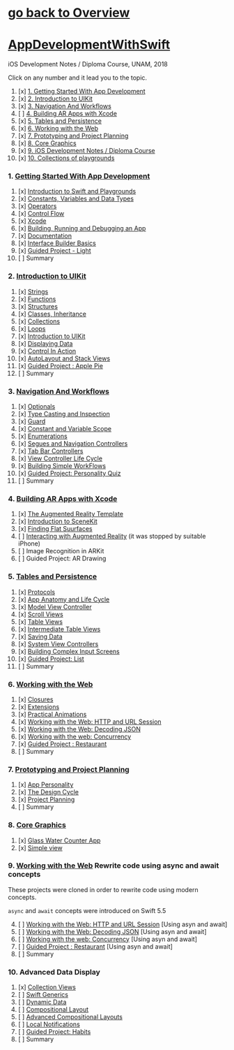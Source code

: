 # [go back to Overview](https://github.com/c4arl0s)

# [AppDevelopmentWithSwift](https://github.com/c4arl0s/AppDevelopmentWithSwift#go-back-to-overview)

iOS Development Notes / Diploma Course, UNAM, 2018

Click on any number and it lead you to the topic.

1. [x] [1. Getting Started With App Development](https://github.com/c4arl0s/AppDevelopmentWithSwift#1-getting-started-with-app-development) 
2. [x] [2. Introduction to UIKit](https://github.com/c4arl0s/AppDevelopmentWithSwift#2-introduction-to-uikit) 
3. [x] [3. Navigation And Workflows](https://github.com/c4arl0s/AppDevelopmentWithSwift#3-navigation-and-workflows) 
4. [ ] [4. Building AR Apps with Xcode](https://github.com/c4arl0s/AppDevelopmentWithSwift#4-building-ar-apps-with-xcode)
5. [x] [5. Tables and Persistence](https://github.com/c4arl0s/AppDevelopmentWithSwift#5-tables-and-persistence) 
6. [x] [6. Working with the Web](https://github.com/c4arl0s/AppDevelopmentWithSwift#6-working-with-the-web) 
7. [x] [7. Prototyping and Project Planning](https://github.com/c4arl0s/AppDevelopmentWithSwift#7-prototyping-and-project-planning) 
8. [x] [8. Core Graphics](https://github.com/c4arl0s/AppDevelopmentWithSwift#8-Core-Graphics)
9. [x] [9. iOS Development Notes / Diploma Course](https://github.com/c4arl0s/iOSDevelpmentNotes)
10. [x] [10. Collections of playgrounds](https://github.com/c4arl0s/Modulo-1-del-Diplomado-de-Aplicaciones-Moviles-2a-Generacion) 

### 1. [Getting Started With App Development](https://github.com/c4arl0s/1-Getting-Started-With-App-Development-Presentation#1-getting-started-with-app-development)

1. [x] [Introduction to Swift and Playgrounds](https://github.com/c4arl0s/1-Getting-Started-With-App-Development-Presentation#introduction-to-swift-and-playgrounds)  
2. [x] [Constants, Variables and Data Types](https://github.com/c4arl0s/1-Getting-Started-With-App-Development-Presentation#constants-variables-and-data-types) 
3. [x] [Operators](https://github.com/c4arl0s/1-Getting-Started-With-App-Development-Presentation#operators) 
4. [x] [Control Flow](https://github.com/c4arl0s/1-Getting-Started-With-App-Development-Presentation#controlflow) 
5. [x] [Xcode](https://github.com/c4arl0s/1-Getting-Started-With-App-Development-Presentation#xcode) 
6. [x] [Building, Running and Debugging an App](https://github.com/c4arl0s/1-Getting-Started-With-App-Development-Presentation#building-running-and-debugging-an-app) 
7. [x] [Documentation](https://github.com/c4arl0s/1-Getting-Started-With-App-Development-Presentation#documentation) 
8. [x] [Interface Builder Basics](https://github.com/c4arl0s/1-Getting-Started-With-App-Development-Presentation#interface-builder-basics) 
9. [x] [Guided Project - Light](https://github.com/c4arl0s/1-Getting-Started-With-App-Development-Presentation#guided-project-light) 
10. [ ] Summary

### 2. [Introduction to UIKit](https://github.com/c4arl0s/2-Introduction-to-UIKit-Presentation#2-introduction-to-uikit)

1. [x] [Strings](https://github.com/c4arl0s/2-Introduction-to-UIKit-Presentation#strings) 
2. [x] [Functions](https://github.com/c4arl0s/2-Introduction-to-UIKit-Presentation#functions) 
3. [x] [Structures](https://github.com/c4arl0s/2-Introduction-to-UIKit-Presentation#structures) 
4. [x] [Classes, Inheritance](https://github.com/c4arl0s/2-Introduction-to-UIKit-Presentation#classes-and-inheritance) 
5. [x] [Collections](https://github.com/c4arl0s/2-Introduction-to-UIKit-Presentation#collections) 
6. [x] [Loops](https://github.com/c4arl0s/2-Introduction-to-UIKit-Presentation#loops) 
7. [x] [Introduction to UIKit](https://github.com/c4arl0s/2-Introduction-to-UIKit-Presentation#introduction-to-uikit) 
8. [x] [Displaying Data](https://github.com/c4arl0s/2-Introduction-to-UIKit-Presentation#displaying-data) 
9. [x] [Control In Action](https://github.com/c4arl0s/2-Introduction-to-UIKit-Presentation#controls-in-action) 
10. [x] [AutoLayout and Stack Views](https://github.com/c4arl0s/2-Introduction-to-UIKit-Presentation#autolayout-and-stack-views) 
11. [x] [Guided Project : Apple Pie](https://github.com/c4arl0s/2-Introduction-to-UIKit-Presentation#guided-project--apple-pie) 
12. [ ] Summary

### 3. [Navigation And Workflows](https://github.com/c4arl0s/3-Navigation-And-Workflows-Presentation#3-navigation-and-workflows) 

1. [x] [Optionals](https://github.com/c4arl0s/3-Navigation-And-Workflows-Presentation#optionals) 
2. [x] [Type Casting and Inspection](https://github.com/c4arl0s/3-Navigation-And-Workflows-Presentation#2-type-casting-and-inspection) 
3. [x] [Guard](https://github.com/c4arl0s/3-Navigation-And-Workflows-Presentation#3-guard) 
4. [x] [Constant and Variable Scope](https://github.com/c4arl0s/3-Navigation-And-Workflows-Presentation#4-constant-and-variable-scope) 
5. [x] [Enumerations](https://github.com/c4arl0s/3-Navigation-And-Workflows-Presentation#enumerations) 
6. [x] [Segues and Navigation Controllers](https://github.com/c4arl0s/3-Navigation-And-Workflows-Presentation#segues-and-navigation-controllers) 
7. [x] [Tab Bar Controllers](https://github.com/c4arl0s/3-Navigation-And-Workflows-Presentation#tab-bar-controllers) 
8. [x] [View Controller Life Cycle](https://github.com/c4arl0s/3-Navigation-And-Workflows-Presentation#viewcontroller-life-cycle) 
9. [x] [Building Simple WorkFlows](https://github.com/c4arl0s/3-Navigation-And-Workflows-Presentation#building-simple-workflows---content) 
10. [x] [Guided Project: Personality Quiz](https://github.com/c4arl0s/3-Navigation-And-Workflows-Presentation#personality-quiz) 
11. [ ] Summary

### 4. [Building AR Apps with Xcode](https://github.com/c4arl0s/4-Building-AR-Apps-with-Xcode-Presentation#4-building-ar-apps-with-xcode)

1. [x] [The Augmented Reality Template](https://github.com/c4arl0s/4-Building-AR-Apps-with-Xcode-Presentation#the-augmented-reality-template) 
2. [x] [Introduction to SceneKit](https://github.com/c4arl0s/4-Building-AR-Apps-with-Xcode-Presentation#introduction-to-scenekit)
3. [x] [Finding Flat Suurfaces](https://github.com/c4arl0s/4-Building-AR-Apps-with-Xcode-Presentation#finding-flat-surfaces)
4. [ ] [Interacting with Augmented Reality](https://github.com/c4arl0s/4-Building-AR-Apps-with-Xcode-Presentation#interacting-with-augmented-reality) (it was stopped by suitable iPhone)
5. [ ] Image Recognition in ARKit
6. [ ] Guided Project: AR Drawing

### 5. [Tables and Persistence](https://github.com/c4arl0s/5-Tables-and-Persistence-Presentation#5-tables-and-persistence)

1. [x] [Protocols](https://github.com/c4arl0s/5-Tables-and-Persistence-Presentation#protocols) 
2. [x] [App Anatomy and Life Cycle](https://github.com/c4arl0s/5-Tables-and-Persistence-Presentation#app-anatomy-and-life-cycle) 
3. [x] [Model View Controller](https://github.com/c4arl0s/5-Tables-and-Persistence-Presentation#model-view-controller) 
4. [x] [Scroll Views](https://github.com/c4arl0s/5-Tables-and-Persistence-Presentation#scrollviews) 
5. [x] [Table Views](https://github.com/c4arl0s/5-Tables-and-Persistence-Presentation#table-views) 
6. [x] [Intermediate Table Views](https://github.com/c4arl0s/5-Tables-and-Persistence-Presentation#intermediate-table-views) 
7. [x] [Saving Data](https://github.com/c4arl0s/5-Tables-and-Persistence-Presentation#saving-data) 
8. [x] [System View Controllers](https://github.com/c4arl0s/5-Tables-and-Persistence-Presentation#system-view-controllers) 
9. [x] [Building Complex Input Screens](https://github.com/c4arl0s/5-Tables-and-Persistence-Presentation#building-complex-input-screens) 
10. [x] [Guided Project: List](https://github.com/c4arl0s/5-Tables-and-Persistence-Presentation#guided-project-list-todolistapp) 
11. [ ] Summary

### 6. [Working with the Web](https://github.com/c4arl0s/6-Working-with-the-Web-Presentation#6-working-with-the-web)

1. [x] [Closures](https://github.com/c4arl0s/6-Working-with-the-Web-Presentation#closures) 
2. [x] [Extensions](https://github.com/c4arl0s/6-Working-with-the-Web-Presentation#extensions)  
3. [x] [Practical Animations](https://github.com/c4arl0s/6-Working-with-the-Web-Presentation#practical-animation) 
4. [x] [Working with the Web: HTTP and URL Session](https://github.com/c4arl0s/6-Working-with-the-Web-Presentation#working-with-the-web-http-and-url-session)  
5. [x] [Working with the Web: Decoding JSON](https://github.com/c4arl0s/6-Working-with-the-Web-Presentation#working-with-the-web-decoding-json)  
6. [x] [Working with the web: Concurrency](https://github.com/c4arl0s/6-Working-with-the-Web-Presentation#working-with-the-web-concurrency)  
7. [x] [Guided Project : Restaurant](https://github.com/c4arl0s/6-Working-with-the-Web-Presentation#restaurant-app)
8. [ ] Summary

### 7. [Prototyping and Project Planning](https://github.com/c4arl0s/7-Prototyping-and-Project-Planning#7-prototyping-and-project-planning)

1. [x] [App Personality](https://github.com/c4arl0s/7-Prototyping-and-Project-Planning#app-personality) 
2. [x] [The Design Cycle](https://github.com/c4arl0s/7-Prototyping-and-Project-Planning#the-design-cycle) 
3. [x] [Project Planning](https://github.com/c4arl0s/7-Prototyping-and-Project-Planning#project-planning) 
4. [ ] Summary

### 8. [Core Graphics](https://github.com/c4arl0s/8-Core-Graphics#8-core-graphics)

1. [x] [Glass Water Counter App](https://github.com/c4arl0s/8-Core-Graphics#8-core-graphics)
2. [x] [Simple view](https://github.com/c4arl0s/8-Core-Graphics#8-core-graphics)

### 9. [Working with the Web]() Rewrite code using async and await concepts

These projects were cloned in order to rewrite code using modern concepts.

`async` and `await` concepts were introduced on Swift 5.5

4. [ ] [Working with the Web: HTTP and URL Session](https://github.com/c4arl0s/WorkingWithTheWebHTTPandURLSession-Await-Async) [Using asyn and await]
5. [ ] [Working with the Web: Decoding JSON](https://github.com/c4arl0s/WorkingWithTheWebDecodingJSON-await-async) [Using asyn and await] 
6. [ ] [Working with the web: Concurrency](https://github.com/c4arl0s/WorkingWithTheWebConcurrency-await-async) [Using asyn and await]
7. [ ] [Guided Project : Restaurant](https://github.com/c4arl0s/RestaurantApp-Using-await-async-concepts) [Using asyn and await]
8. [ ] Summary

### 10. Advanced Data Display

1. [x] [Collection Views](https://github.com/c4arl0s/Collection-Views#collection-views---content)
2. [ ] [Swift Generics](https://github.com/c4arl0s/Swift-Generics#swift-generics---content)
3. [ ] [Dynamic Data](https://github.com/c4arl0s/Dynamic-Data#dynamic-data---content)
4. [ ] [Compositional Layout](https://github.com/c4arl0s/Compositional-Layout#compositional-layout---content)
5. [ ] [Advanced Compositional Layouts](https://github.com/c4arl0s/Advance-Compositional-Layouts#advance-compositional-layouts---content)
6. [ ] [Local Notifications](https://github.com/c4arl0s/Local-Notifications#local-notifications---content)
7. [ ] [Guided Project: Habits](https://github.com/c4arl0s/Guided-Project-Habits#guided-project-habits---content)
8. [ ] Summary

